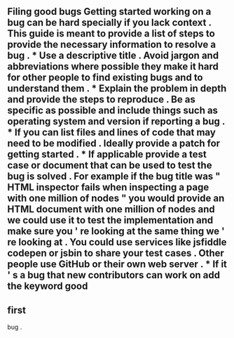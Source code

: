 #
Filing
good
bugs
Getting
started
working
on
a
bug
can
be
hard
specially
if
you
lack
context
.
This
guide
is
meant
to
provide
a
list
of
steps
to
provide
the
necessary
information
to
resolve
a
bug
.
*
Use
a
descriptive
title
.
Avoid
jargon
and
abbreviations
where
possible
they
make
it
hard
for
other
people
to
find
existing
bugs
and
to
understand
them
.
*
Explain
the
problem
in
depth
and
provide
the
steps
to
reproduce
.
Be
as
specific
as
possible
and
include
things
such
as
operating
system
and
version
if
reporting
a
bug
.
*
If
you
can
list
files
and
lines
of
code
that
may
need
to
be
modified
.
Ideally
provide
a
patch
for
getting
started
.
*
If
applicable
provide
a
test
case
or
document
that
can
be
used
to
test
the
bug
is
solved
.
For
example
if
the
bug
title
was
"
HTML
inspector
fails
when
inspecting
a
page
with
one
million
of
nodes
"
you
would
provide
an
HTML
document
with
one
million
of
nodes
and
we
could
use
it
to
test
the
implementation
and
make
sure
you
'
re
looking
at
the
same
thing
we
'
re
looking
at
.
You
could
use
services
like
jsfiddle
codepen
or
jsbin
to
share
your
test
cases
.
Other
people
use
GitHub
or
their
own
web
server
.
*
If
it
'
s
a
bug
that
new
contributors
can
work
on
add
the
keyword
good
-
first
-
bug
.
